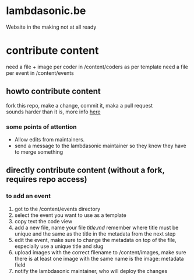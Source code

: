 # lambdasonic.be

Website in the making
not at all ready

# contribute content
need a file + image per coder in /content/coders as per template
need a file per event in /content/events 

## howto contribute content

fork this repo, make a change, commit it, maka a pull request  
sounds harder than it is, more info 
[here](https://docs.github.com/en/pull-requests/collaborating-with-pull-requests/proposing-changes-to-your-work-with-pull-requests/creating-a-pull-request-from-a-fork)

### some points of attention
- Allow edits from maintainers.
- send a message to the lambdasonic maintainer so they know they have to merge something

## directly contribute content (without a fork, requires repo access)

### to add an event
1. got to the /content/events directory
2. select the event you want to use as a template
3. copy text the code view
4. add a new file, name your file *title.md* remember where title must be unique and the same as the title in the  metadata from the next step
5. edit the event, make sure to change the metadata on top of the file, especially use a unique title and slug
6. upload images with the correct filename to /content/images, make sure there is at least one image with the same name is the image: metadata field
7. notify the lambdasonic maintainer, who will deploy the changes
